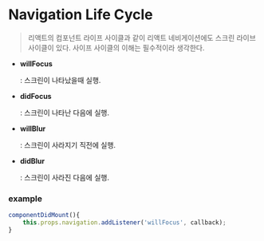 # Navigation Life Cycle

> 리액트의 컴포넌트 라이프 사이클과 같이 리액트 네비게이션에도 스크린 라이브 사이클이 있다. 사이프 사이클의 이해는 필수적이라 생각한다.

- **willFocus**

   : 스크린이 나타났을때 실행.

- **didFocus**

  : 스크린이 나타난 다음에 실행.

- **willBlur**

  : 스크린이 사라지기 직전에 실행.

- **didBlur**

  : 스크린이 사라진 다음에 실행.



### example

```js
componentDidMount(){
    this.props.navigation.addListener('willFocus', callback);
}
```





